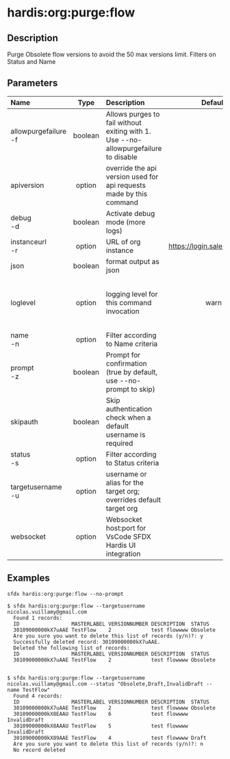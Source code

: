 <!-- This file has been generated with command 'sfdx hardis:doc:plugin:generate'. Please do not update it manually or it may be overwritten -->
# hardis:org:purge:flow

## Description

Purge Obsolete flow versions to avoid the 50 max versions limit. Filters on Status and Name

## Parameters

| Name                     |  Type   | Description                                                                         |            Default             | Required |                        Options                        |
|:-------------------------|:-------:|:------------------------------------------------------------------------------------|:------------------------------:|:--------:|:-----------------------------------------------------:|
| allowpurgefailure<br/>-f | boolean | Allows purges to fail without exiting with 1. Use --no-allowpurgefailure to disable |                                |          |                                                       |
| apiversion               | option  | override the api version used for api requests made by this command                 |                                |          |                                                       |
| debug<br/>-d             | boolean | Activate debug mode (more logs)                                                     |                                |          |                                                       |
| instanceurl<br/>-r       | option  | URL of org instance                                                                 | <https://login.salesforce.com> |          |                                                       |
| json                     | boolean | format output as json                                                               |                                |          |                                                       |
| loglevel                 | option  | logging level for this command invocation                                           |              warn              |          | trace<br/>debug<br/>info<br/>warn<br/>error<br/>fatal |
| name<br/>-n              | option  | Filter according to Name criteria                                                   |                                |          |                                                       |
| prompt<br/>-z            | boolean | Prompt for confirmation (true by default, use --no-prompt to skip)                  |                                |          |                                                       |
| skipauth                 | boolean | Skip authentication check when a default username is required                       |                                |          |                                                       |
| status<br/>-s            | option  | Filter according to Status criteria                                                 |                                |          |                                                       |
| targetusername<br/>-u    | option  | username or alias for the target org; overrides default target org                  |                                |          |                                                       |
| websocket                | option  | Websocket host:port for VsCode SFDX Hardis UI integration                           |                                |          |                                                       |

## Examples

```shell
sfdx hardis:org:purge:flow --no-prompt
```

```shell
$ sfdx hardis:org:purge:flow --targetusername nicolas.vuillamy@gmail.com
  Found 1 records:
  ID                 MASTERLABEL VERSIONNUMBER DESCRIPTION  STATUS
  30109000000kX7uAAE TestFlow    2             test flowwww Obsolete
  Are you sure you want to delete this list of records (y/n)?: y
  Successfully deleted record: 30109000000kX7uAAE.
  Deleted the following list of records:
  ID                 MASTERLABEL VERSIONNUMBER DESCRIPTION  STATUS
  30109000000kX7uAAE TestFlow    2             test flowwww Obsolete
  
```

```shell
$ sfdx hardis:org:purge:flow --targetusername nicolas.vuillamy@gmail.com --status "Obsolete,Draft,InvalidDraft --name TestFlow"
  Found 4 records:
  ID                 MASTERLABEL VERSIONNUMBER DESCRIPTION  STATUS
  30109000000kX7uAAE TestFlow    2             test flowwww Obsolete
  30109000000kX8EAAU TestFlow    6             test flowwww InvalidDraft
  30109000000kX8AAAU TestFlow    5             test flowwww InvalidDraft
  30109000000kX89AAE TestFlow    4             test flowwww Draft
  Are you sure you want to delete this list of records (y/n)?: n
  No record deleted
  
```


